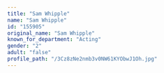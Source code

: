 ```yaml
---
title: "Sam Whipple"
name: "Sam Whipple"
id: "155905"
original_name: "Sam Whipple"
known_for_department: "Acting"
gender: "2"
adult: "false"
profile_path: "/3Cz8zNe2nmb3v0NW61KYObwJ1Oh.jpg"
---
```

